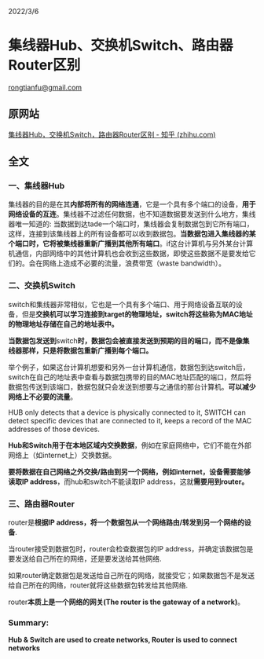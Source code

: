 2022/3/6

# 集线器Hub、交换机Switch、路由器Router区别

rongtianfu@gmail.com

## 原网站

[集线器Hub，交换机Switch，路由器Router区别 - 知乎 (zhihu.com)](https://zhuanlan.zhihu.com/p/346426970)

## 全文

### 一、集线器Hub

集线器的目的是在其**内部将所有的网络连通**，它是一个具有多个端口的设备，**用于网络设备的互连**。集线器不过滤任何数据，也不知道数据要发送到什么地方，集线器唯一知道的: 当数据到达tade一个端口时，集线器会复制数据包到它所有端口，这样，连接到该集线器上的所有设备都可以收到数据包。**当数据包进入集线器的某个端口时，它将被集线器重新广播到其他所有端口**。if这台计算机与另外某台计算机通信，内部网络中的其他计算机也会收到这些数据，即使这些数据不是要发给它们的。会在网络上造成不必要的流量，浪费带宽（waste bandwidth）。



### 二、交换机Switch

switch和集线器非常相似，它也是一个具有多个端口、用于网络设备互联的设备，但是**交换机可以学习连接到target的物理地址，**switch**将这些称为MAC地址的物理地址存储在自己的地址表中。**

**当数据包发送到**switch**时，数据包会被直接发送到预期的目的端口，而不是像集线器那样，只是将数据包重新广播到每个端口。**

举个例子，如果这台计算机想要和另外一台计算机通信，数据包到达switch后，switch在自己的地址表中查看与数据包携带的目的MAC地址匹配的端口，然后将数据包传送到该端口，数据包就只会发送到想要与之通信的那台计算机。**可以减少网络上不必要的流量**。

HUB only detects that a device is physically connected to it, SWITCH can detect specific devices that are connected to it, keeps a record of the MAC addresses of those devices.

**Hub和Switch用于在本地区域内交换数据**，例如在家庭网络中，它们不能在外部网络上（如internet上）交换数据。

**要将数据在自己网络之外交换/路由到另一个网络，例如internet，设备需要能够读取IP address**，而hub和switch不能读取IP address，这就**需要用到router。**



### 三、路由器Router

router是**根据IP address，将一个数据包从一个网络路由/转发到另一个网络的设备**.

当router接受到数据包时，router会检查数据包的IP address，并确定该数据包是要发送给自己所在的网络，还是要发送给其他网络.

如果router确定数据包是发送给自己所在的网络，就接受它；如果数据包不是发送给自己所在的网络，router就将这些数据包转发给其他网络.

router**本质上是一个网络的网关(The router is the gateway of a network)**。



### Summary:

**Hub & Switch are used to create networks, Router is used to connect networks**